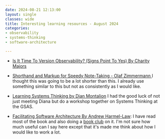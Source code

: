 ```yaml
---
date: 2024-08-21 12:13:00
layout: single
classes: wide
title: Interesting learning resources - August 2024 
categories:
- observability
- systems-thinking
- software-architecture

---
```


* [Is It Time To Version Observability? (Signs Point To Yes) By Charity Majors](https://charity.wtf/2024/08/07/is-it-time-to-version-observability-signs-point-to-yes/) 

* [Shorthand and Markup for Speedy Note-Taking - Olaf Zimmermann ](https://web.archive.org/web/20230731234121/https://ozimmer.ch/authoring/2020/07/02/ReviewAndMeetingMarkup.html) I thought this was going to be a lot shorter than this. I already use something similar to this but not as consistently as I would like.


* [Learning Systems Thinking by Dian Montalion](https://learningsystemsthinking.com/) I had the good luck of not just meeting Diana but do a workshop together on Systems Thinking at the GSAS. 

* [Facilitating Software Architecture By Andrew Harmel-Law](https://www.oreilly.com/library/view/facilitating-software-architecture/9781098151850/): I have read most of the book and also doing a [book club](http://virtualddd.com/book-club) on it. I'm not sure how much useful can I say here except that it's made me think about how I would like to work a lot.




